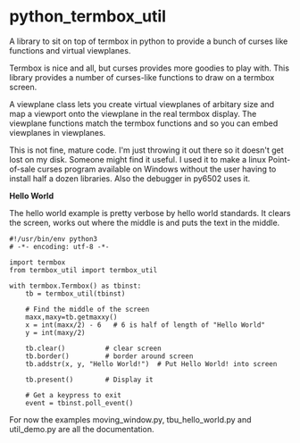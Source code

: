 # python_termbox_util
A library to sit on top of termbox in python to provide a bunch of curses like functions and virtual viewplanes.

Termbox is nice and all, but curses provides more goodies to play with.
This library provides a number of curses-like functions to draw on a termbox screen.

A viewplane class lets you create virtual viewplanes of arbitary size and map a 
viewport onto the viewplane in the real termbox display. The viewplane functions
match the termbox functions and so you can embed viewplanes in viewplanes.

This is not fine, mature code. I'm just throwing it out there so it doesn't get
lost on my disk. Someone might find it useful. I used it to make a linux Point-of-sale
curses program available on Windows without the user having to install half
a dozen libraries. Also the debugger in py6502 uses it.

**Hello World**

The hello world example is pretty verbose by hello world standards.
It clears the screen, works out where the middle is and puts
the text in the middle.


```
#!/usr/bin/env python3
# -*- encoding: utf-8 -*-

import termbox
from termbox_util import termbox_util

with termbox.Termbox() as tbinst:
    tb = termbox_util(tbinst)

    # Find the middle of the screen
    maxx,maxy=tb.getmaxxy()
    x = int(maxx/2) - 6   # 6 is half of length of "Hello World"
    y = int(maxy/2)

    tb.clear()          # clear screen
    tb.border()         # border around screen
    tb.addstr(x, y, "Hello World!")  # Put Hello World! into screen

    tb.present()        # Display it

    # Get a keypress to exit
    event = tbinst.poll_event()
```

For now the examples moving_window.py, tbu_hello_world.py and util_demo.py are all the documentation.


